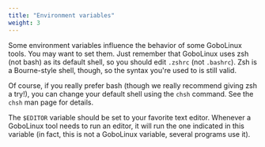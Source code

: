 ```yaml
---
title: "Environment variables"
weight: 3
---
```


Some environment variables influence the behavior of some GoboLinux tools. You
may want to set them. Just remember that GoboLinux uses zsh (not bash) as its
default shell, so you should edit `.zshrc` (not `.bashrc`). Zsh is a
Bourne-style shell, though, so the syntax you're used to is still valid.

Of course, if you really prefer bash (though we really recommend giving zsh a
try!), you can change your default shell using the `chsh` command. See the
`chsh` man page for details.

The `$EDITOR` variable should be set to your favorite text editor. Whenever a
GoboLinux tool needs to run an editor, it will run the one indicated in this
variable (in fact, this is not a GoboLinux variable, several programs use it).

